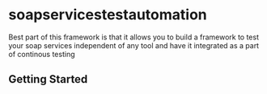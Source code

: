 # soapservicestestautomation



Best part of this framework is that it allows you to build a framework to test your soap services independent of any tool and have it integrated as a part of continous testing

## Getting Started

